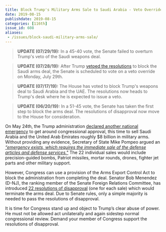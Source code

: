 ```yaml
---
title: Block Trump's Military Arms Sale to Saudi Arabia - Veto Override Vote Monday - FAILED
date: 2019-08-15
publishdate: 2019-08-15
categories: [116th]
issue_id: 608
aliases:
 - /issues/block-saudi-military-arms-sale/
---
```

>**UPDATE (07/29/19):** In a 45-40 vote, the Senate failed to overturn Trump's veto of the Saudi weapons deal. 

>**UPDATE (07/28/19):** After Trump [vetoed the resolutions](https://www.npr.org/2019/07/25/745200244/trump-vetoes-bills-intended-to-block-arms-sales-to-saudi-arabia) to block the Saudi arms deal, the Senate is scheduled to vote on a veto override on Monday, July 29th.

>**UPDATE (07/17/19):** The House has voted to block Trump's weapons deal to Saudi Arabia and the UAE. The resolutions now heads to Trump's desk where he is expected to issue a veto. 

>**UPDATE (06/20/19):** In a 51-45 vote, the Senate has taken the first step to block the arms deal. The resolutions of disapproval now move to the House for consideration. 

On May 24th, the Trump administration [declared another national emergency](https://www.reuters.com/article/us-usa-saudi-arms/defying-congress-trump-sets-8-billion-plus-in-weapons-sales-to-saudi-arabia-uae-idUSKCN1SU25R) to get around congressional approval, this time to sell Saudi Arabia and the United Arab Emirates roughly $8 billion in military arms. Without providing any evidence, Secretary of State Mike Pompeo argued an [_“emergency exists, which requires the immediate sale of the defense articles and defense services."_](https://www.cnn.com/2019/05/24/politics/trump-arms-sales-saudi-arabia-uae/index.html) The 22 individual sales would include precision-guided bombs, Patriot missiles, mortar rounds, drones, fighter jet parts and other military support.

However, Congress can use a provision of the Arms Export Control Act to block the administration from completing the deal. Senator Bob Menendez (D-NJ), the ranking member of the Senate Foreign Relations Committee, has introduced [22 resolutions of disapproval](https://www.rollcall.com/news/bipartisan-senate-group-seek-block-saudi-arms-sales-trump-administration-tries-avoid-congressional-review) (one for each sale) which would terminate the arms deal. Due to Senate rules, only a simple majority is needed to pass the resolutions of disapproval.

It is time for Congress stand up and object to Trump’s clear abuse of power. He must not be allowed act unilaterally and again sidestep normal congressional review. Demand your member of Congress support the resolutions of disapproval. 